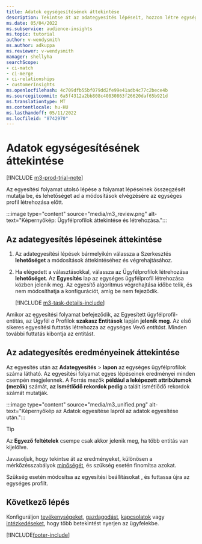 ```yaml
---
title: Adatok egységesítésének áttekintése
description: Tekintse át az adategyesítés lépéseit, hozzon létre egységes ügyfélprofilokat, és tekintse át az eredményeket
ms.date: 05/04/2022
ms.subservice: audience-insights
ms.topic: tutorial
author: v-wendysmith
ms.author: adkuppa
ms.reviewer: v-wendysmith
manager: shellyha
searchScope:
- ci-match
- ci-merge
- ci-relationships
- customerInsights
ms.openlocfilehash: 4c709dfb55bf079dd2fe99e41adb4c77c2bece4b
ms.sourcegitcommit: 6a5f4312a2bb808c40830863f26620daf65b921d
ms.translationtype: MT
ms.contentlocale: hu-HU
ms.lasthandoff: 05/11/2022
ms.locfileid: "8742970"
---
```

# <a name="review-data-unification"></a>Adatok egységesítésének áttekintése

[!INCLUDE [m3-prod-trial-note](includes/m3-prod-trial-note.md)]

Az egyesítési folyamat utolsó lépése a folyamat lépéseinek összegzését mutatja be, és lehetőséget ad a módosítások elvégzésére az egységes profil létrehozása előtt.

:::image type="content" source="media/m3_review.png" alt-text="Képernyőkép: Ügyfélprofilok áttekintése és létrehozása.":::

## <a name="review-the-data-unification-steps"></a>Az adategyesítés lépéseinek áttekintése

1. Az adategyesítési lépések bármelyikén válassza a Szerkesztés **lehetőséget** a módosítások áttekintéséhez és végrehajtásához.

1. Ha elégedett a választásokkal, válassza az Ügyfélprofilok létrehozása **lehetőséget**. Az **Egyesítés** lap az egységes ügyfélprofil létrehozása közben jelenik meg. Az egyesítő algoritmus végrehajtása időbe telik, és nem módosíthatja a konfigurációt, amíg be nem fejeződik.

   [!INCLUDE [m3-task-details-include](includes/m3-task-details.md)]

Amikor az egyesítési folyamat befejeződik, az Egyesített ügyfélprofil-entitás, az Ügyfél *a* Profilok **szakasz Entitások** lapján **jelenik meg**. Az első sikeres egyesítési futtatás létrehozza az egységes Vevő *entitást*. Minden további futtatás kibontja az entitást.

## <a name="review-the-results-of-data-unification"></a>Az adategyesítés eredményeinek áttekintése

Az egyesítés után az **Adategyesítés** > **lapon** az egységes ügyfélprofilok száma látható. Az egyesítési folyamat egyes lépéseinek eredményei minden csempén megjelennek. A Forrás mezők **például a leképezett attribútumok (mezők)** számát, **az Ismétlődő rekordok pedig** a talált ismétlődő rekordok számát mutatják.

:::image type="content" source="media/m3_unified.png" alt-text="Képernyőkép az Adatok egyesítése lapról az adatok egyesítése után.":::

> [!TIP]
> Az **Egyező feltételek** csempe csak akkor jelenik meg, ha több entitás van kijelölve.

Javasoljuk, hogy tekintse át az eredményeket, különösen a mérkőzésszabályok [minőségét](data-unification-update.md#manage-match-rules), és szükség esetén finomítsa azokat.

Szükség esetén módosítsa az egyesítési beállításokat [,](data-unification-update.md) és futtassa újra az egységes profilt.

## <a name="next-step"></a>Következő lépés

Konfiguráljon [tevékenységeket](activities.md), [gazdagodást](enrichment-hub.md), [kapcsolatok](relationships.md) vagy [intézkedéseket](measures.md), hogy több betekintést nyerjen az ügyfelekbe.

[!INCLUDE[footer-include](includes/footer-banner.md)]
